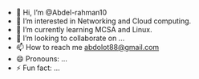 - 👋 Hi, I’m @Abdel-rahman10
- 👀 I’m interested in Networking and Cloud computing.
- 🌱 I’m currently learning MCSA and Linux.
- 💞️ I’m looking to collaborate on ...
- 📫 How to reach me abdolot88@gmail.com
- 😄 Pronouns: ...
- ⚡ Fun fact: ...

<!---
Abdel-rahman10/Abdel-rahman10 is a ✨ special ✨ repository because its `README.md` (this file) appears on your GitHub profile.
You can click the Preview link to take a look at your changes.
--->
